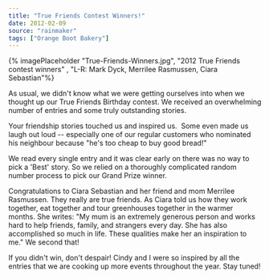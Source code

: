 ```yaml
---
title: "True Friends Contest Winners!"
date: 2012-02-09
source: "rainmaker"
tags: ["Orange Boot Bakery"]
---
```

{% imagePlaceholder "True-Friends-Winners.jpg", "2012 True Friends contest winners" , "L-R: Mark Dyck, Merrilee Rasmussen, Ciara Sebastian"%}

As usual, we didn't know what we were getting ourselves into when we thought up our True Friends Birthday contest. We received an overwhelming number of entries and some truly outstanding stories.

Your friendship stories touched us and inspired us.  Some even made us laugh out loud -- especially one of our regular customers who nominated his neighbour because "he's too cheap to buy good bread!"

We read every single entry and it was clear early on there was no way to pick a 'Best' story. So we relied on a thoroughly complicated random number process to pick our Grand Prize winner.

Congratulations to Ciara Sebastian and her friend and mom Merrilee Rasmussen. They really are true friends. As Ciara told us how they work together, eat together and tour greenhouses together in the warmer months. She writes: "My mum is an extremely generous person and works hard to help friends, family, and strangers every day. She has also accomplished so much in life. These qualities make her an inspiration to me." We second that!

If you didn't win, don't despair! Cindy and I were so inspired by all the entries that we are cooking up more events throughout the year. Stay tuned!
